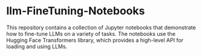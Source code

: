 # llm-FineTuning-Notebooks

This repository contains a collection of Jupyter notebooks that demonstrate how to fine-tune LLMs on a variety of tasks. The notebooks use the Hugging Face Transformers library, which provides a high-level API for loading and using LLMs.
